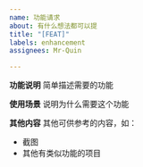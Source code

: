 ```yaml
---
name: 功能请求
about: 有什么想法都可以提
title: "[FEAT]"
labels: enhancement
assignees: Mr-Quin

---
```


**功能说明**
简单描述需要的功能


**使用场景**
说明为什么需要这个功能


**其他内容**
其他可供参考的内容，如：
- 截图
- 其他有类似功能的项目
